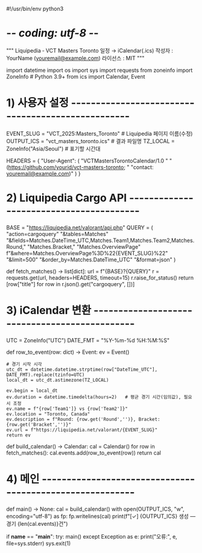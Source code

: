 #!/usr/bin/env python3
# -*- coding: utf-8 -*-
"""
Liquipedia ‑ VCT Masters Toronto 일정 → iCalendar(.ics)
작성자 : YourName (youremail@example.com)
라이선스 : MIT
"""

import datetime
import os
import sys
import requests
from zoneinfo import ZoneInfo        # Python 3.9+
from ics import Calendar, Event

# 1) 사용자 설정 --------------------------------------------------
EVENT_SLUG = "VCT_2025:Masters_Toronto"   # Liquipedia 페이지 이름(수정)
OUTPUT_ICS = "vct_masters_toronto.ics"    # 결과 파일명
TZ_LOCAL   = ZoneInfo("Asia/Seoul")       # 표기할 시간대

HEADERS = {
    "User-Agent": (
        "VCTMastersTorontoCalendar/1.0 "
        "(https://github.com/yourid/vct-masters-toronto; "
        "contact: youremail@example.com)"
    )
}

# 2) Liquipedia Cargo API ----------------------------------------
BASE = "https://liquipedia.net/valorant/api.php"
QUERY = (
    "action=cargoquery"
    "&tables=Matches"
    "&fields=Matches.DateTime_UTC,Matches.Team1,Matches.Team2,Matches.Round,"
    "Matches.Bracket,"
    "Matches.OverviewPage"
    f"&where=Matches.OverviewPage%3D%22{EVENT_SLUG}%22"
    "&limit=500"
    "&order_by=Matches.DateTime_UTC"
    "&format=json"
)

def fetch_matches() -> list[dict]:
    url = f"{BASE}?{QUERY}"
    r = requests.get(url, headers=HEADERS, timeout=15)
    r.raise_for_status()
    return [row["title"] for row in r.json().get("cargoquery", [])]

# 3) iCalendar 변환 ----------------------------------------------
UTC = ZoneInfo("UTC")
DATE_FMT = "%Y-%m-%d %H:%M:%S"

def row_to_event(row: dict) -> Event:
    ev = Event()

    # 경기 시작 시각
    utc_dt = datetime.datetime.strptime(row["DateTime_UTC"], DATE_FMT).replace(tzinfo=UTC)
    local_dt = utc_dt.astimezone(TZ_LOCAL)

    ev.begin = local_dt
    ev.duration = datetime.timedelta(hours=2)   # 평균 경기 시간(임의값), 필요 시 조정
    ev.name = f"{row['Team1']} vs {row['Team2']}"
    ev.location = "Toronto, Canada"
    ev.description = f"Round: {row.get('Round','')}, Bracket: {row.get('Bracket','')}"
    ev.url = f"https://liquipedia.net/valorant/{EVENT_SLUG}"
    return ev

def build_calendar() -> Calendar:
    cal = Calendar()
    for row in fetch_matches():
        cal.events.add(row_to_event(row))
    return cal

# 4) 메인 ---------------------------------------------------------
def main() -> None:
    cal = build_calendar()
    with open(OUTPUT_ICS, "w", encoding="utf-8") as fp:
        fp.writelines(cal)
    print(f"[✓] {OUTPUT_ICS} 생성 — 경기 {len(cal.events)}건")

if __name__ == "__main__":
    try:
        main()
    except Exception as e:
        print("오류:", e, file=sys.stderr)
        sys.exit(1)

